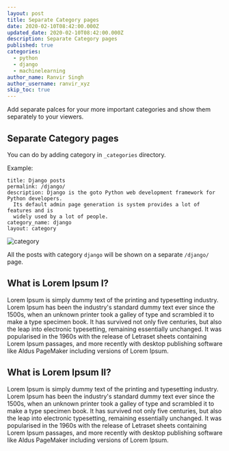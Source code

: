 ```yaml
---
layout: post
title: Separate Category pages
date: 2020-02-10T08:42:00.000Z
updated_date: 2020-02-10T08:42:00.000Z
description: Separate Category pages
published: true
categories:
  - python
  - django
  - machinelearning
author_name: Ranvir Singh
author_username: ranvir_xyz
skip_toc: true
---
```


Add separate palces for your more important categories and show them separately to your viewers.

## Separate Category pages

You can do by adding category in `_categories` directory.

Example:

```
title: Django posts
permalink: /django/
description: Django is the goto Python web development framework for Python developers.
  Its default admin page generation is system provides a lot of features and is
  widely used by a lot of people.
category_name: django
layout: category
```

![category]({{site.baseurl}}/images/category.png "category")

All the posts with category `django` will be shown on a separate `/django/` page.

## What is Lorem Ipsum I?

Lorem Ipsum is simply dummy text of the printing and typesetting industry. Lorem Ipsum has been the industry's standard dummy text ever since the 1500s, when an unknown printer took a galley of type and scrambled it to make a type specimen book. It has survived not only five centuries, but also the leap into electronic typesetting, remaining essentially unchanged. It was popularised in the 1960s with the release of Letraset sheets containing Lorem Ipsum passages, and more recently with desktop publishing software like Aldus PageMaker including versions of Lorem Ipsum.

## What is Lorem Ipsum II?

Lorem Ipsum is simply dummy text of the printing and typesetting industry. Lorem Ipsum has been the industry's standard dummy text ever since the 1500s, when an unknown printer took a galley of type and scrambled it to make a type specimen book. It has survived not only five centuries, but also the leap into electronic typesetting, remaining essentially unchanged. It was popularised in the 1960s with the release of Letraset sheets containing Lorem Ipsum passages, and more recently with desktop publishing software like Aldus PageMaker including versions of Lorem Ipsum.

